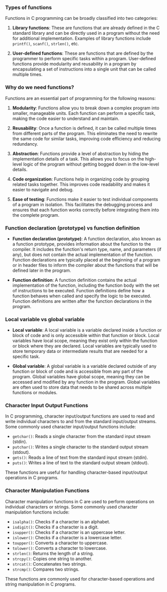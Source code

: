 ### Types of functions

Functions in C programming can be broadly classified into two categories:

1. **Library functions**: These are functions that are already defined in the C standard library and can be directly used in a program without the need for additional implementation. Examples of library functions include `printf()`, `scanf()`, `strlen()`, etc.

2. **User-defined functions**: These are functions that are defined by the programmer to perform specific tasks within a program. User-defined functions provide modularity and reusability in a program by encapsulating a set of instructions into a single unit that can be called multiple times.

### Why do we need functions?

Functions are an essential part of programming for the following reasons:

1. **Modularity**: Functions allow you to break down a complex program into smaller, manageable units. Each function can perform a specific task, making the code easier to understand and maintain.

2. **Reusability**: Once a function is defined, it can be called multiple times from different parts of the program. This eliminates the need to rewrite the same code for similar tasks, improving code efficiency and reducing redundancy.

3. **Abstraction**: Functions provide a level of abstraction by hiding the implementation details of a task. This allows you to focus on the high-level logic of the program without getting bogged down in the low-level details.

4. **Code organization**: Functions help in organizing code by grouping related tasks together. This improves code readability and makes it easier to navigate and debug.

5. **Ease of testing**: Functions make it easier to test individual components of a program in isolation. This facilitates the debugging process and ensures that each function works correctly before integrating them into the complete program.

### Function declaration (prototype) vs function definition

- **Function declaration (prototype)**: A function declaration, also known as a function prototype, provides information about the function to the compiler. It includes the function's return type, name, and parameters (if any), but does not contain the actual implementation of the function. Function declarations are typically placed at the beginning of a program or in header files to inform the compiler about the functions that will be defined later in the program.

- **Function definition**: A function definition contains the actual implementation of the function, including the function body with the set of instructions to be executed. Function definitions define how a function behaves when called and specify the logic to be executed. Function definitions are written after the function declarations in the program.

### Local variable vs global variable

- **Local variable**: A local variable is a variable declared inside a function or block of code and is only accessible within that function or block. Local variables have local scope, meaning they exist only within the function or block where they are declared. Local variables are typically used to store temporary data or intermediate results that are needed for a specific task.

- **Global variable**: A global variable is a variable declared outside of any function or block of code and is accessible from any part of the program. Global variables have global scope, meaning they can be accessed and modified by any function in the program. Global variables are often used to store data that needs to be shared across multiple functions or modules.

### Character Input Output Functions

In C programming, character input/output functions are used to read and write individual characters to and from the standard input/output streams. Some commonly used character input/output functions include:

- `getchar()`: Reads a single character from the standard input stream (stdin).
- `putchar()`: Writes a single character to the standard output stream (stdout).
- `gets()`: Reads a line of text from the standard input stream (stdin).
- `puts()`: Writes a line of text to the standard output stream (stdout).

These functions are useful for handling character-based input/output operations in C programs.

### Character Manipulation Functions

Character manipulation functions in C are used to perform operations on individual characters or strings. Some commonly used character manipulation functions include:

- `isalpha()`: Checks if a character is an alphabet.
- `isdigit()`: Checks if a character is a digit.
- `isupper()`: Checks if a character is an uppercase letter.
- `islower()`: Checks if a character is a lowercase letter.
- `toupper()`: Converts a character to uppercase.
- `tolower()`: Converts a character to lowercase.
- `strlen()`: Returns the length of a string.
- `strcpy()`: Copies one string to another.
- `strcat()`: Concatenates two strings.
- `strcmp()`: Compares two strings.

These functions are commonly used for character-based operations and string manipulation in C programs.
